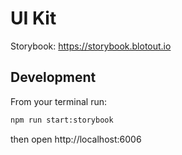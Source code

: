 # UI Kit

Storybook: https://storybook.blotout.io

## Development

From your terminal run:

```sh
npm run start:storybook
```

then open http://localhost:6006
